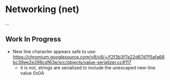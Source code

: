 # Networking (net)

...

## Work In Progress

* New line character appears safe to use: https://chromium.googlesource.com/v8/v8/+/f2f3b3f7a22d67d7f5afa66bc39ee2e299cdf63e/src/objects/value-serializer.cc#117
  * it is not, strings are serialized to include the unescaped new-line value 0x0A